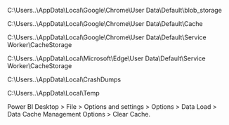 C:\Users\..\AppData\Local\Google\Chrome\User Data\Default\blob_storage

C:\Users\..\AppData\Local\Google\Chrome\User Data\Default\Cache

C:\Users\..\AppData\Local\Google\Chrome\User Data\Default\Service Worker\CacheStorage

C:\Users\..\AppData\Local\Microsoft\Edge\User Data\Default\Service Worker\CacheStorage

C:\Users\..\AppData\Local\CrashDumps

C:\Users\..\AppData\Local\Temp

Power BI Desktop > File > Options and settings > Options > Data Load > Data Cache Management Options > Clear Cache.

